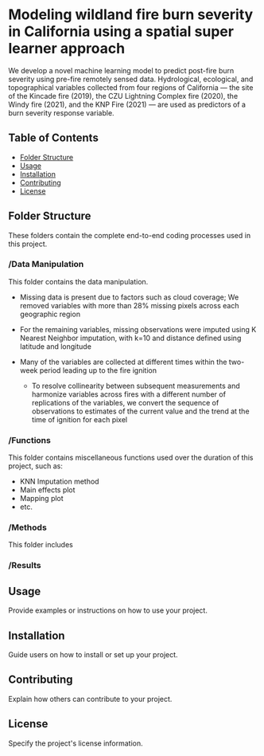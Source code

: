 # Modeling wildland fire burn severity in California using a spatial super learner approach

We develop a novel machine learning model to predict post-fire burn severity using pre-fire remotely sensed data. Hydrological, ecological, and topographical variables collected from four regions of California — the site of the Kincade fire (2019), the CZU Lightning Complex fire (2020), the Windy fire (2021), and the KNP Fire (2021) — are used as predictors of a burn severity response variable. 

## Table of Contents

- [Folder Structure](#folder-structure)
- [Usage](#usage)
- [Installation](#installation)
- [Contributing](#contributing)
- [License](#license)

## Folder Structure

These folders contain the complete end-to-end coding processes used in this project.  

### /Data Manipulation
This folder contains the data manipulation.

- Missing data is present due to factors such as cloud coverage; We removed variables with more than 28% missing pixels across each geographic region
- For the remaining variables, missing observations were imputed using K Nearest Neighbor imputation, with k=10 and distance defined using latitude and longitude
- Many of the variables are collected at different times within the two-week period leading up to the fire ignition

    - To resolve collinearity between subsequent measurements and harmonize variables across fires with a different number of replications of the variables, we convert the sequence of observations to estimates of the current value and the trend at the time of ignition for each pixel

### /Functions
This folder contains miscellaneous functions used over the duration of this project, such as:

- KNN Imputation method
- Main effects plot
- Mapping plot
- etc.

### /Methods
This folder includes 

### /Results

## Usage

Provide examples or instructions on how to use your project.

## Installation

Guide users on how to install or set up your project.

## Contributing

Explain how others can contribute to your project.

## License

Specify the project's license information.
